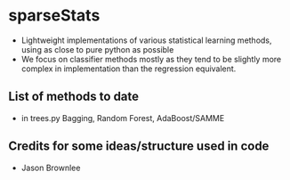 # sparseStats

- Lightweight implementations of various statistical learning methods, using as
  close to pure python as possible
- We focus on classifier methods mostly as they tend to be slightly more complex in implementation than the regression equivalent.

## List of methods to date

- in trees.py Bagging, Random Forest, AdaBoost/SAMME

## Credits for some ideas/structure used in code

- Jason Brownlee

